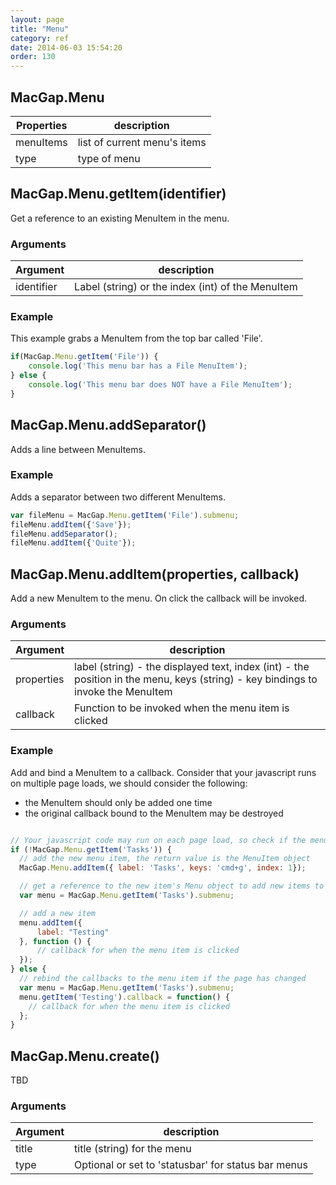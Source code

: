 ```yaml
---
layout: page
title: "Menu"
category: ref
date: 2014-06-03 15:54:20
order: 130
---
```


## MacGap.Menu

Properties | description
---------- | -----------
menuItems | list of current menu's items
type | type of menu

## MacGap.Menu.getItem(identifier)

Get a reference to an existing MenuItem in the menu.

### Arguments

| Argument   | description
| ---------- | -----------
| identifier | Label (string) or the index (int) of the MenuItem

### Example

This example grabs a MenuItem from the top bar called 'File'.

```js
if(MacGap.Menu.getItem('File')) {
    console.log('This menu bar has a File MenuItem');
} else {
    console.log('This menu bar does NOT have a File MenuItem');
}
```
## MacGap.Menu.addSeparator()

Adds a line between MenuItems.

### Example

Adds a separator between two different MenuItems.

```js
var fileMenu = MacGap.Menu.getItem('File').submenu;
fileMenu.addItem({'Save'});
fileMenu.addSeparator();
fileMenu.addItem({'Quite'});
```

## MacGap.Menu.addItem(properties, callback)

Add a new MenuItem to the menu. On click the callback will be invoked.


### Arguments

| Argument   | description
| ---------- | -----------
| properties | label (string) - the displayed text, index (int) - the position in the menu, keys (string) - key bindings to invoke the MenuItem
| callback   | Function to be invoked when the menu item is clicked

### Example

Add and bind a MenuItem to a callback. Consider that your javascript runs on multiple page loads, we should consider the following:

 - the MenuItem should only be added one time
 - the original callback bound to the MenuItem may be destroyed

```js

// Your javascript code may run on each page load, so check if the menu item is already in the bar.
if (!MacGap.Menu.getItem('Tasks')) {
  // add the new menu item, the return value is the MenuItem object
  MacGap.Menu.addItem({ label: 'Tasks', keys: 'cmd+g', index: 1});

  // get a reference to the new item's Menu object to add new items to it
  var menu = MacGap.Menu.getItem('Tasks').submenu;

  // add a new item
  menu.addItem({
      label: "Testing"
  }, function () {
      // callback for when the menu item is clicked
  });
} else {
  // rebind the callbacks to the menu item if the page has changed
  var menu = MacGap.Menu.getItem('Tasks').submenu;
  menu.getItem('Testing').callback = function() {
    // callback for when the menu item is clicked
  };
}

```

## MacGap.Menu.create()

TBD

### Arguments

| Argument | description
| -------- | -----------
| title    | title (string) for the menu
| type     | Optional or set to 'statusbar' for status bar menus

